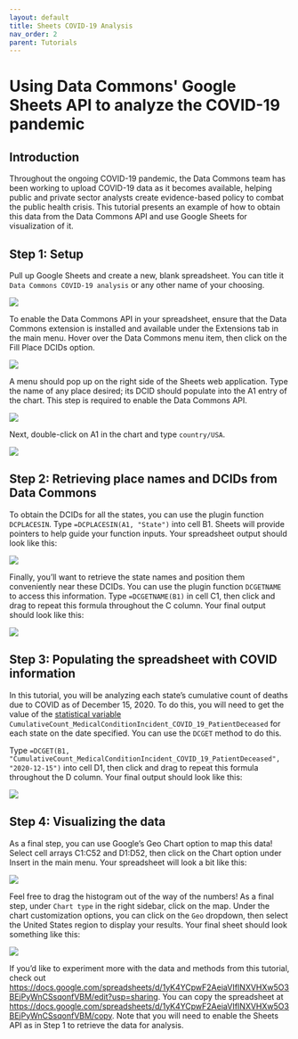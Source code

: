 ```yaml
---
layout: default
title: Sheets COVID-19 Analysis
nav_order: 2
parent: Tutorials
---
```


# Using Data Commons' Google Sheets API to analyze the COVID-19 pandemic

## Introduction
Throughout the ongoing COVID-19 pandemic, the Data Commons team has been working to upload COVID-19 data as it becomes available, helping public and private sector analysts create evidence-based policy to combat the public health crisis. This tutorial presents an example of how to obtain this data from the Data Commons API and use Google Sheets for visualization of it.

## Step 1: Setup
Pull up Google Sheets and create a new, blank spreadsheet. You can title it `Data Commons COVID-19 analysis` or any other name of your choosing.

![](/assets/images/tutorials/sheets_covid_tutorial_1.png)

To enable the Data Commons API in your spreadsheet, ensure that the Data Commons extension is installed and available under the Extensions tab in the main menu. Hover over the Data Commons menu item, then click on the Fill Place DCIDs option.

![](/assets/images/tutorials/sheets_covid_tutorial_2.png)

A menu should pop up on the right side of the Sheets web application. Type the name of any place desired; its DCID should populate into the A1 entry of the chart. This step is required to enable the Data Commons API.

![](/assets/images/tutorials/sheets_covid_tutorial_3.png)

Next, double-click on A1 in the chart and type `country/USA`.

![](/assets/images/tutorials/sheets_covid_tutorial_4.png)

## Step 2: Retrieving place names and DCIDs from Data Commons
To obtain the DCIDs for all the states, you can use the plugin function `DCPLACESIN`. Type `=DCPLACESIN(A1, "State")` into cell B1. Sheets will provide pointers to help guide your function inputs. Your spreadsheet output should look like this:

![](/assets/images/tutorials/sheets_covid_tutorial_5.png)

Finally, you’ll want to retrieve the state names and position them conveniently near these DCIDs. You can use the plugin function `DCGETNAME` to access this information. Type `=DCGETNAME(B1)` in cell C1, then click and drag to repeat this formula throughout the C column. Your final output should look like this:

![](/assets/images/tutorials/sheets_covid_tutorial_6.png)

## Step 3: Populating the spreadsheet with COVID information
In this tutorial, you will be analyzing each state’s cumulative count of deaths due to COVID as of December 15, 2020. To do this, you will need to get the value of the [statistical variable](/glossary.html) `CumulativeCount_MedicalConditionIncident_COVID_19_PatientDeceased` for each state on the date specified. You can use the `DCGET` method to do this.

Type `=DCGET(B1, "CumulativeCount_MedicalConditionIncident_COVID_19_PatientDeceased", "2020-12-15")` into cell D1, then click and drag to repeat this formula throughout the D column. Your final output should look like this:

![](/assets/images/tutorials/sheets_covid_tutorial_7.png)

## Step 4: Visualizing the data
As a final step, you can use Google’s Geo Chart option to map this data! Select cell arrays C1:C52 and D1:D52, then click on the Chart option under Insert in the main menu. Your spreadsheet will look a bit like this:

![](/assets/images/tutorials/sheets_covid_tutorial_8.png)

Feel free to drag the histogram out of the way of the numbers! As a final step, under `Chart type` in the right sidebar, click on the map. Under the chart customization options, you can click on the `Geo` dropdown, then select the United States region to display your results. Your final sheet should look something like this:

![](/assets/images/tutorials/sheets_covid_tutorial_9.png)

If you’d like to experiment more with the data and methods from this tutorial, check out <https://docs.google.com/spreadsheets/d/1yK4YCpwF2AeiaVIfINXVHXw5O3BEjPyWnCSsqonfVBM/edit?usp=sharing>. You can copy the spreadsheet at <https://docs.google.com/spreadsheets/d/1yK4YCpwF2AeiaVIfINXVHXw5O3BEjPyWnCSsqonfVBM/copy>. Note that you will need to enable the Sheets API as in Step 1 to retrieve the data for analysis.

